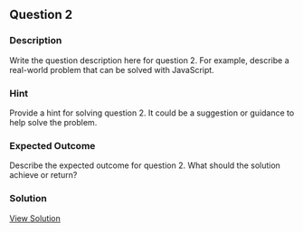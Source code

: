 
## Question 2

### Description
Write the question description here for question 2. For example, describe a real-world problem that can be solved with JavaScript.

### Hint
Provide a hint for solving question 2. It could be a suggestion or guidance to help solve the problem.

### Expected Outcome
Describe the expected outcome for question 2. What should the solution achieve or return?

### Solution
[View Solution](./solutions/solution2.js)
  